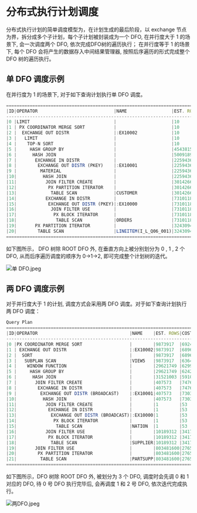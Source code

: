 分布式执行计划调度
=========

分布式执行计划的简单调度模型为，在计划生成的最后阶段，以 exchange 节点为界，拆分成多个子计划，每个子计划被封装成为一个 DFO, 在并行度大于 1 的场景下, 会一次调度两个 DFO, 依次完成DFO树的遍历执行； 在并行度等于 1 的场景下, 每个 DFO 会将产生的数据存入中间结果管理器, 按照后序遍历的形式完成整个 DFO 树的遍历执行。

单 DFO 调度示例 
-------------------

在并行度为 1 的场景下, 对于如下查询计划执行单 DFO 调度。

```javascript
======================================================================================
|ID|OPERATOR                             |NAME                 |EST. ROWS |COST      |
--------------------------------------------------------------------------------------
|0 |LIMIT                                |                     |10        |6956829987|
|1 | PX COORDINATOR MERGE SORT           |                     |10        |6956829985|
|2 |  EXCHANGE OUT DISTR                 |:EX10002             |10        |6956829976|
|3 |   LIMIT                             |                     |10        |6956829976|
|4 |    TOP-N SORT                       |                     |10        |6956829975|
|5 |     HASH GROUP BY                   |                     |454381562 |5815592885|
|6 |      HASH JOIN                      |                     |500918979 |5299414557|
|7 |       EXCHANGE IN DISTR             |                     |225943610 |2081426759|
|8 |        EXCHANGE OUT DISTR (PKEY)    |:EX10001             |225943610 |1958446695|
|9 |         MATERIAL                    |                     |225943610 |1958446695|
|10|          HASH JOIN                  |                     |225943610 |1480989849|
|11|           JOIN FILTER CREATE        |                     |30142669  |122441311 |
|12|            PX PARTITION ITERATOR    |                     |30142669  |122441311 |
|13|             TABLE SCAN              |CUSTOMER             |30142669  |122441311 |
|14|           EXCHANGE IN DISTR         |                     |731011898 |900388059 |
|15|            EXCHANGE OUT DISTR (PKEY)|:EX10000             |731011898 |614947815 |
|16|             JOIN FILTER USE         |                     |731011898 |614947815 |
|17|              PX BLOCK ITERATOR      |                     |731011898 |614947815 |
|18|               TABLE SCAN            |ORDERS               |731011898 |614947815 |
|19|       PX PARTITION ITERATOR         |                     |3243094528|1040696710|
|20|        TABLE SCAN                   |LINEITEM(I_L_Q06_001)|3243094528|1040696710|
======================================================================================
```

如下图所示， DFO 树除 ROOT DFO 外, 在垂直方向上被分别划分为 0 , 1 , 2 个 DFO, 从而后序遍历调度的顺序为 0-\>1-\>2, 即可完成整个计划树的迭代。

![单 DFO.jpeg](https://static-aliyun-doc.oss-accelerate.aliyuncs.com/assets/img/zh-CN/9479966061/p184518.jpeg "单 DFO.jpeg")

两 DFO 调度示例 
-------------------

对于并行度大于 1 的计划, 调度方式会采用两 DFO 调度。对于如下查询计划执行两 DFO 调度：

```javascript
Query Plan
=============================================================================
|ID|OPERATOR                                   |NAME    |EST. ROWS|COST     |
-----------------------------------------------------------------------------
|0 |PX COORDINATOR MERGE SORT                  |        |9873917  |692436562|
|1 | EXCHANGE OUT DISTR                        |:EX10002|9873917  |689632565|
|2 |  SORT                                     |        |9873917  |689632565|
|3 |   SUBPLAN SCAN                            |VIEW5   |9873917  |636493382|
|4 |    WINDOW FUNCTION                        |        |29621749 |629924873|
|5 |     HASH GROUP BY                         |        |29621749 |624266752|
|6 |      HASH JOIN                            |        |31521003 |591048941|
|7 |       JOIN FILTER CREATE                  |        |407573   |7476793  |
|8 |        EXCHANGE IN DISTR                  |        |407573   |7476793  |
|9 |         EXCHANGE OUT DISTR (BROADCAST)    |:EX10001|407573   |7303180  |
|10|          HASH JOIN                        |        |407573   |7303180  |
|11|           JOIN FILTER CREATE              |        |1        |53       |
|12|            EXCHANGE IN DISTR              |        |1        |53       |
|13|             EXCHANGE OUT DISTR (BROADCAST)|:EX10000|1        |53       |
|14|              PX BLOCK ITERATOR            |        |1        |53       |
|15|               TABLE SCAN                  |NATION  |1        |53       |
|16|           JOIN FILTER USE                 |        |10189312 |3417602  |
|17|            PX BLOCK ITERATOR              |        |10189312 |3417602  |
|18|             TABLE SCAN                    |SUPPLIER|10189312 |3417602  |
|19|       JOIN FILTER USE                     |        |803481600|276540086|
|20|        PX PARTITION ITERATOR              |        |803481600|276540086|
|21|         TABLE SCAN                        |PARTSUPP|803481600|276540086|
=============================================================================
```

如下图所示，DFO 树除 ROOT DFO 外, 被划分为 3 个 DFO, 调度时会先调 0 和 1 对应的 DFO, 待 0 号 DFO 执行完毕后, 会再调度 1 和 2 号 DFO, 依次迭代完成执行。

![两DFO.jpeg](https://static-aliyun-doc.oss-accelerate.aliyuncs.com/assets/img/zh-CN/9479966061/p184519.jpeg "两DFO.jpeg")

